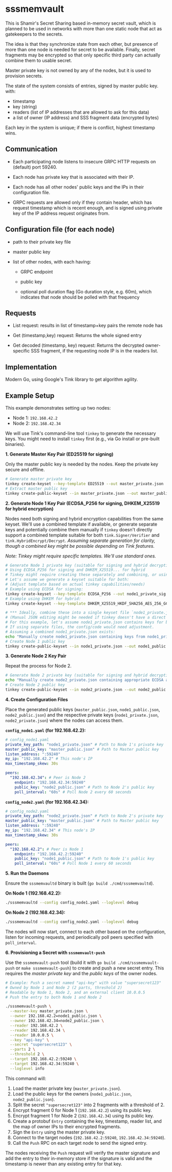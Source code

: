 # sssmemvault #

This is Shamir's Secret Sharing based in-memory secret vault, which is
planned to be used in networks with more than one static node that act
as gatekeepers to the secrets.

The idea is that they synchronize state from each other, but presence
of more than one node is needed for secret to be available. Finally,
secret fragments may be encrypted so that only specific third party
can actually combine them to usable secret.

Master private key is not owned by any of the nodes, but it is used to
provision secrets.

The state of the system consists of entries, signed by master public key. with:

- timestamp
- key (string)
- readers (list of IP addresses that are allowed to ask for this data)
- a list of owner (IP address) and SSS fragment data (encrypted bytes)

Each key in the system is unique; if there is conflict, highest
timestamp wins.

## Communication ##

- Each participating node listens to insecure GRPC HTTP requests on
  (default) port 59240.

- Each node has private key that is associated with their IP.

- Each node has all other nodes' public keys and the IPs in their
  configuration file.

- GRPC requests are allowed only if they contain header, which has
  request timestamp which is recent enough, and is signed using
  private key of the IP address request originates from.


## Configuration file (for each node) ##

- path to their private key file

- master public key

- list of other nodes, with each having:

  - GRPC endpoint

  - public key

  - optional poll duration flag (Go duration style, e.g. 60m), which
    indicates that node should be polled with that frequency

## Requests ##

- List request: results in list of timestamp+key pairs the remote node has

- Get (timestamp,key) request: Returns the whole signed entry

- Get decoded (timestamp, key) request: Returns the decrypted
  owner-specific SSS fragment, if the requesting node IP is in the
  readers list.

## Implementation ##

Modern Go, using Google's Tink library to get algorithm agility.

## Example Setup ##

This example demonstrates setting up two nodes:
*   Node 1: `192.168.42.2`
*   Node 2: `192.168.42.34`

We will use Tink's command-line tool `tinkey` to generate the necessary keys. You might need to install `tinkey` first (e.g., via Go install or pre-built binaries).

**1. Generate Master Key Pair (ED25519 for signing)**

Only the master public key is needed by the nodes. Keep the private key secure and offline.

```bash
# Generate master private key
tinkey create-keyset --key-template ED25519 --out master_private.json
# Extract master public key
tinkey create-public-keyset --in master_private.json --out master_public.json
```

**2. Generate Node 1 Key Pair (ECDSA_P256 for signing, DHKEM_X25519 for hybrid encryption)**

Nodes need both signing and hybrid encryption capabilities from the same keyset. We'll use a combined template if available, or generate separate keys and potentially combine them manually if `tinkey` doesn't directly support a combined template suitable for both `tink.Signer/Verifier` and `tink.HybridEncrypt/Decrypt`. *Assuming separate generation for clarity, though a combined key might be possible depending on Tink features.*

*Note: Tinkey might require specific templates. We'll use standard ones.*

```bash
# Generate Node 1 private key (suitable for signing and hybrid decryption)
# Using ECDSA_P256 for signing and DHKEM_X25519... for hybrid
# Tinkey might require creating these separately and combining, or using a specific template.
# Let's assume we generate a keyset suitable for both:
# (Adjust template based on actual tinkey capabilities/needs)
# Example using ECDSA for signing:
tinkey create-keyset --key-template ECDSA_P256 --out node1_private_sig.json
# Example using DHKEM for hybrid:
tinkey create-keyset --key-template DHKEM_X25519_HKDF_SHA256_AES_256_GCM --out node1_private_hybrid.json

# *** Ideally, combine these into a single keyset file `node1_private.json` ***
# (Manual JSON editing might be needed if tinkey doesn't have a direct command)
# For this example, let's assume node1_private.json contains keys for both.
# If using separate files, the config/code would need adjustment.
# Assuming a combined node1_private.json exists:
echo "Manually create node1_private.json containing keys from node1_private_sig.json and node1_private_hybrid.json"
# Create Node 1 public key
tinkey create-public-keyset --in node1_private.json --out node1_public.json
```

**3. Generate Node 2 Key Pair**

Repeat the process for Node 2.

```bash
# Generate Node 2 private key (suitable for signing and hybrid decryption)
echo "Manually create node2_private.json containing appropriate ECDSA and DHKEM keys"
# Create Node 2 public key
tinkey create-public-keyset --in node2_private.json --out node2_public.json
```

**4. Create Configuration Files**

Place the generated public keys (`master_public.json`, `node1_public.json`, `node2_public.json`) and the respective private keys (`node1_private.json`, `node2_private.json`) where the nodes can access them.

**`config_node1.yaml` (for 192.168.42.2):**

```yaml
# config_node1.yaml
private_key_path: "node1_private.json" # Path to Node 1's private key
master_public_key: "master_public.json" # Path to Master public key
listen_address: ":59240"
my_ip: "192.168.42.2" # This node's IP
max_timestamp_skew: 30s

peers:
  "192.168.42.34": # Peer is Node 2
    endpoint: "192.168.42.34:59240"
    public_key: "node2_public.json" # Path to Node 2's public key
    poll_interval: "60s" # Poll Node 2 every 60 seconds
```

**`config_node2.yaml` (for 192.168.42.34):**

```yaml
# config_node2.yaml
private_key_path: "node2_private.json" # Path to Node 2's private key
master_public_key: "master_public.json" # Path to Master public key
listen_address: ":59240"
my_ip: "192.168.42.34" # This node's IP
max_timestamp_skew: 30s

peers:
  "192.168.42.2": # Peer is Node 1
    endpoint: "192.168.42.2:59240"
    public_key: "node1_public.json" # Path to Node 1's public key
    poll_interval: "60s" # Poll Node 1 every 60 seconds
```

**5. Run the Daemons**

Ensure the `sssmemvaultd` binary is built (`go build ./cmd/sssmemvaultd`).

**On Node 1 (192.168.42.2):**

```bash
./sssmemvaultd --config config_node1.yaml --loglevel debug
```

**On Node 2 (192.168.42.34):**

```bash
./sssmemvaultd --config config_node2.yaml --loglevel debug
```

The nodes will now start, connect to each other based on the configuration, listen for incoming requests, and periodically poll peers specified with `poll_interval`.

**6. Provisioning a Secret with `sssmemvault-push`**

Use the `sssmemvault-push` tool (build it with `go build ./cmd/sssmemvault-push` or `make sssmemvault-push`) to create and push a new secret entry. This requires the *master private key* and the *public keys* of the owner nodes.

```bash
# Example: Push a secret named "api-key" with value "supersecret123"
# Owned by Node 1 and Node 2 (2 parts, threshold 2)
# Readable by Node 1, Node 2, and an external client 10.0.0.5
# Push the entry to both Node 1 and Node 2

./sssmemvault-push \
  --master-key master_private.json \
  --owner 192.168.42.2=node1_public.json \
  --owner 192.168.42.34=node2_public.json \
  --reader 192.168.42.2 \
  --reader 192.168.42.34 \
  --reader 10.0.0.5 \
  --key "api-key" \
  --secret "supersecret123" \
  --parts 2 \
  --threshold 2 \
  --target 192.168.42.2:59240 \
  --target 192.168.42.34:59240 \
  --loglevel info
```

This command will:
1. Load the master private key (`master_private.json`).
2. Load the public keys for the owners (`node1_public.json`, `node2_public.json`).
3. Split the secret `"supersecret123"` into 2 fragments with a threshold of 2.
4. Encrypt fragment 0 for Node 1 (`192.168.42.2`) using its public key.
5. Encrypt fragment 1 for Node 2 (`192.168.42.34`) using its public key.
6. Create a protobuf `Entry` containing the key, timestamp, reader list, and the map of owner IPs to their encrypted fragments.
7. Sign the `Entry` using the master private key.
8. Connect to the target nodes (`192.168.42.2:59240`, `192.168.42.34:59240`).
9. Call the `Push` RPC on each target node to send the signed entry.

The nodes receiving the `Push` request will verify the master signature and add the entry to their in-memory store if the signature is valid and the timestamp is newer than any existing entry for that key.
